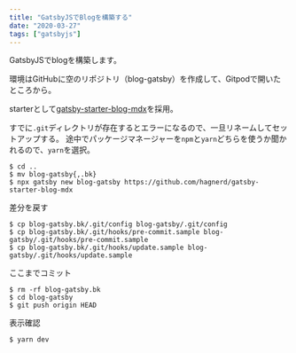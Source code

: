 ```yaml
---
title: "GatsbyJSでBlogを構築する"
date: "2020-03-27"
tags: ["gatsbyjs"]
---
```


GatsbyJSでblogを構築します。

環境はGitHubに空のリポジトリ（blog-gatsby）を作成して、Gitpodで開いたところから。

starterとして[gatsby-starter-blog-mdx](https://www.gatsbyjs.org/starters/hagnerd/gatsby-starter-blog-mdx/)を採用。

すでに`.git`ディレクトリが存在するとエラーになるので、一旦リネームしてセットアップする。
途中でパッケージマネージャーを`npm`と`yarn`どちらを使うか聞かれるので、`yarn`を選択。

```
$ cd ..
$ mv blog-gatsby{,.bk}
$ npx gatsby new blog-gatsby https://github.com/hagnerd/gatsby-starter-blog-mdx
```

差分を戻す
```
$ cp blog-gatsby.bk/.git/config blog-gatsby/.git/config
$ cp blog-gatsby.bk/.git/hooks/pre-commit.sample blog-gatsby/.git/hooks/pre-commit.sample
$ cp blog-gatsby.bk/.git/hooks/update.sample blog-gatsby/.git/hooks/update.sample
```

ここまでコミット
```
$ rm -rf blog-gatsby.bk
$ cd blog-gatsby
$ git push origin HEAD
```

表示確認
```
$ yarn dev
```

